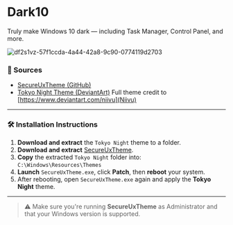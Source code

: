 # Dark10  
Truly make Windows 10 dark — including Task Manager, Control Panel, and more.

![df2s1vz-57f1ccda-4a44-42a8-9c90-0774119d2703](https://github.com/user-attachments/assets/48fcb158-1170-4553-888e-5f37b481ab04)

### 🔗 Sources
- [SecureUxTheme (GitHub)](https://github.com/namazso/SecureUxTheme)  
- [Tokyo Night Theme (DeviantArt)](https://www.deviantart.com/niivu/art/Tokyo-Night-for-Windows-10-911660687) Full theme credit to [https://www.deviantart.com/niivu](Niivu)

---

### 🛠️ Installation Instructions

1. **Download and extract** the `Tokyo Night` theme to a folder.
2. **Download and extract** [SecureUxTheme](https://github.com/namazso/SecureUxTheme).
3. **Copy** the extracted `Tokyo Night` folder into: `C:\Windows\Resources\Themes`
4. **Launch** `SecureUxTheme.exe`, click **Patch**, then **reboot** your system.
5. After rebooting, open `SecureUxTheme.exe` again and apply the **Tokyo Night** theme.

---

> ⚠️ Make sure you're running **SecureUxTheme** as Administrator and that your Windows version is supported.
